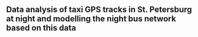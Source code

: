 ## Data analysis of taxi GPS tracks in St. Petersburg at night and modelling the night bus network based on this data

